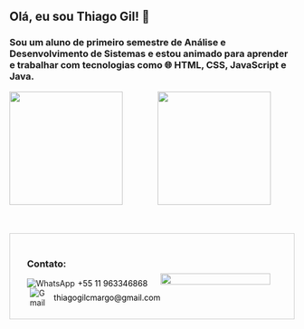 
  <h2>Olá, eu sou Thiago Gil! 👋</h2>
  <h3>Sou um aluno de primeiro semestre de Análise e Desenvolvimento de Sistemas e estou animado para aprender e trabalhar com tecnologias como 🌐 HTML, CSS, JavaScript e Java.</h3>

  <div style="display: flex; justify-content: center; align-items: center; width: 100%;">
    <img src="https://github-readme-stats.vercel.app/api?username=thiagogilcamargo&show_icons=true&theme=dark" height="200" style="flex-basis: 48%; margin-right: 10px;" />
    <img src="https://github-readme-stats.vercel.app/api/top-langs/?username=thiagogilcamargo&layout=compact&theme=dark" height="200" style="flex-basis: 48%; margin-left: 10px;" />
  </div>

  <div style="display: flex; align-items: center; justify-content: space-between; border: 1px solid #ccc; padding: 20px; margin-top: 50px;">
  <div style="display: flex; align-items: center;">
    <i class="fas fa-phone-alt fa-lg" style="color: #4caf50; margin-right: 5px;"></i>
    <div style="margin-left: 5px;">
      <span style="font-weight: bold;"><h3>Contato:</h3></span>
      <div style="display: flex; align-items: center;">
        <img src="https://img.icons8.com/color/24/000000/whatsapp.png" alt="WhatsApp" style="margin-right: 5px;"/>
        <span><a href="https://wa.me/seunumerodetelefone" style="text-decoration: none; color: #000;">+55 11 963346868</a></span>
      </div>
      <div style="display: flex; align-items: center; margin-left: 5px;">
        <img src="https://img.icons8.com/fluent/24/000000/gmail-new.png" alt="Gmail" style="margin-right: 5px;"/>
        <span><a href="mailto:seuemail@gmail.com" style="text-decoration: none; color: #000;">thiagogilcmargo@gmail.com</a></span>
      </div>
    </div>
  </div> 
  
  
 
   <img src="https://cdnb.artstation.com/p/assets/images/images/022/652/167/original/caleb-barefoot-babyyoda-animated.gif?1576194620" width="90%" style="margin-top: 10px;"/>

</div>

